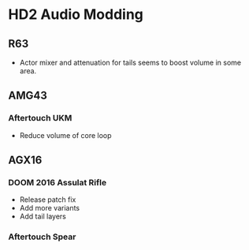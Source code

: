 # HD2 Audio Modding

## R63

- Actor mixer and attenuation for tails seems to boost volume in some area. 

## AMG43

### Aftertouch UKM

- Reduce volume of core loop

## AGX16

### DOOM 2016 Assulat Rifle

- Release patch fix
- Add more variants
- Add tail layers

### Aftertouch Spear

